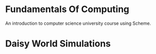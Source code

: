 # Fundamentals Of Computing

An introduction to computer science university course using Scheme.

# Daisy World Simulations

